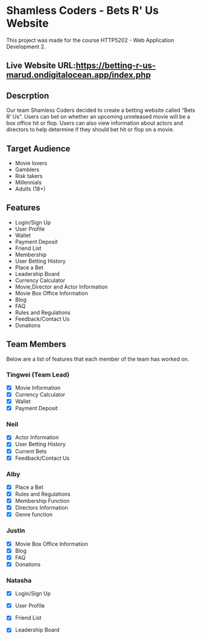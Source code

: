 # Shamless Coders - Bets R' Us Website
This project was made for the course HTTP5202 - Web Application Development 2.

## Live Website URL:https://betting-r-us-marud.ondigitalocean.app/index.php

## Descrption
Our team Shamless Coders decided to create a betting website called “Bets R’ Us”. Users can bet on whether an upcoming unreleased movie will be a box office hit or flop. Users can also view information about actors and directors to help determine if they should bet hit or flop on a movie.

## Target Audience
- Movie lovers
- Gamblers
- Risk takers 
- Millennials 
- Adults (18+)

## Features
- Login/Sign Up
- User Profile
- Wallet
- Payment Deposit
- Friend List
- Membership
- User Betting History
- Place a Bet
- Leadership Board
- Currency Calculator
- Movie,Director and Actor Information
- Movie Box Office Information
- Blog
- FAQ
- Rules and Regulations
- Feedback/Contact Us
- Donations

## Team Members
Below are a list of features that each member of the team has worked on.

### Tingwei (Team Lead)
- [X] Movie Information
- [X] Currency Calculator
- [X] Wallet
- [X] Payment Deposit

### Neil
- [X] Actor Information
- [X] User Betting History
- [X] Current Bets
- [X] Feedback/Contact Us

### Alby
- [X] Place a Bet
- [X] Rules and Regulations
- [X] Membership Function
- [X] Directors Information
- [X] Genre function

### Justin
- [X] Movie Box Office Information
- [X] Blog
- [X] FAQ
- [X] Donations

### Natasha
- [X] Login/Sign Up
- [X] User Profile
- [X] Friend List
- [X] Leadership Board

